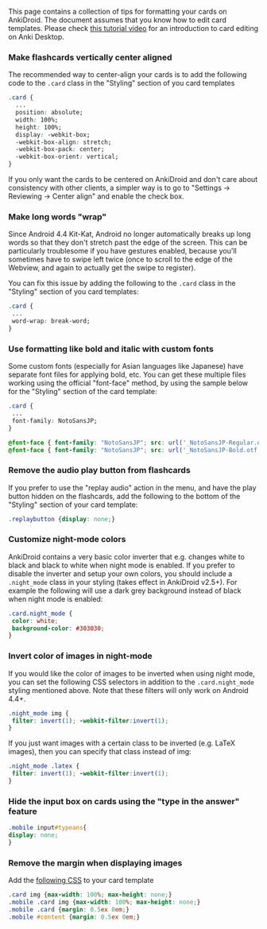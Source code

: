 This page contains a collection of tips for formatting your cards on AnkiDroid. The document assumes that you know how to edit card templates. Please check [this tutorial video](https://www.youtube.com/watch?v=F1j1Zx0mXME) for an introduction to card editing on Anki Desktop.

### Make flashcards vertically center aligned
The recommended way to center-align your cards is to add the following code to the `.card` class in the "Styling" section of you card templates

```css
.card {
  ...
  position: absolute;
  width: 100%;
  height: 100%;
  display: -webkit-box;
  -webkit-box-align: stretch;
  -webkit-box-pack: center;
  -webkit-box-orient: vertical;
}
```

If you only want the cards to be centered on AnkiDroid and don't care about consistency with other clients, a simpler way is to go to "Settings -> Reviewing -> Center align" and enable the check box.

### Make long words "wrap"

Since Android 4.4 Kit-Kat, Android no longer automatically breaks up long words so that they don't stretch past the edge of the screen. This can be particularly troublesome if you have gestures enabled, because you'll sometimes have to swipe left twice (once to scroll to the edge of the Webview, and again to actually get the swipe to register).

You can fix this issue by adding the following to the `.card` class in the "Styling" section of you card templates:

```css
.card {
 ...
 word-wrap: break-word;
}
```

### Use formatting like bold and italic with custom fonts

Some custom fonts (especially for Asian languages like Japanese) have separate font files for applying bold, etc. You can get these multiple files working using the  official "font-face" method, by using the sample below for the "Styling" section of the card template:


```css
.card {
 ...
 font-family: NotoSansJP;
}

@font-face { font-family: "NotoSansJP"; src: url('_NotoSansJP-Regular.otf'); }
@font-face { font-family: "NotoSansJP"; src: url('_NotoSansJP-Bold.otf'); font-weight: bold; }
```


### Remove the audio play button from flashcards
If you prefer to use the "replay audio" action in the menu, and have the play button hidden on the flashcards, add the following to the bottom of the "Styling" section of your card template:

```css
.replaybutton {display: none;}
```

### Customize night-mode colors
AnkiDroid contains a very basic color inverter that e.g. changes white to black and black to white when night mode is enabled. If you prefer to disable the inverter and setup your own colors, you should include a `.night_mode` class in your styling (takes effect in AnkiDroid v2.5+). For example the following will use a dark grey background instead of black when night mode is enabled:

```css
.card.night_mode {
 color: white;
 background-color: #303030;
}
```

### Invert color of images in night-mode
If you would like the color of images to be inverted when using night mode, you can set the following CSS selectors in addition to the `.card.night_mode` styling mentioned above. Note that these filters will only work on Android 4.4+.

```css
.night_mode img {
 filter: invert(1); -webkit-filter:invert(1);
}
```

If you just want images with a certain class to be inverted (e.g. LaTeX images), then you can specify that class instead of img:

```css
.night_mode .latex {
 filter: invert(1); -webkit-filter:invert(1);
}
```

### Hide the input box on cards using the "type in the answer" feature
```css
.mobile input#typeans{
display: none;
}
```

### Remove the margin when displaying images
Add the [following CSS](https://groups.google.com/d/topic/anki-android/TjakbVGJLmk/discussion) to your card template

```css
.card img {max-width: 100%; max-height: none;}
.mobile .card img {max-width: 100%; max-height: none;}
.mobile .card {margin: 0.5ex 0em;}
.mobile #content {margin: 0.5ex 0em;}
```